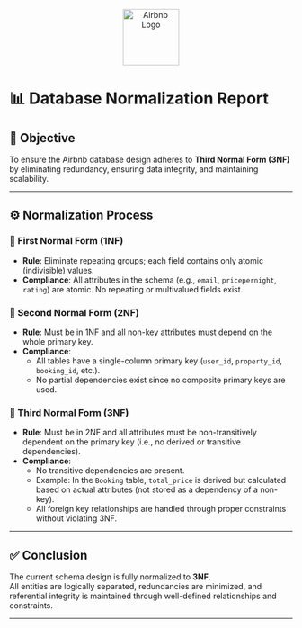 <p align="center">
<img src="https://upload.wikimedia.org/wikipedia/commons/thumb/6/69/Airbnb_Logo_Bélo.svg/2560px-Airbnb_Logo_Bélo.svg.png" alt="Airbnb Logo" width="100"/>
</p>

# 📊 Database Normalization Report

## 🎯 Objective

To ensure the Airbnb database design adheres to **Third Normal Form (3NF)** by eliminating redundancy, ensuring data integrity, and maintaining scalability.

---

## ⚙️ Normalization Process

### 🔹 First Normal Form (1NF)
- **Rule**: Eliminate repeating groups; each field contains only atomic (indivisible) values.
- **Compliance**: All attributes in the schema (e.g., `email`, `pricepernight`, `rating`) are atomic. No repeating or multivalued fields exist.

### 🔹 Second Normal Form (2NF)
- **Rule**: Must be in 1NF and all non-key attributes must depend on the whole primary key.
- **Compliance**:
  - All tables have a single-column primary key (`user_id`, `property_id`, `booking_id`, etc.).
  - No partial dependencies exist since no composite primary keys are used.

### 🔹 Third Normal Form (3NF)
- **Rule**: Must be in 2NF and all attributes must be non-transitively dependent on the primary key (i.e., no derived or transitive dependencies).
- **Compliance**:
  - No transitive dependencies are present.
  - Example: In the `Booking` table, `total_price` is derived but calculated based on actual attributes (not stored as a dependency of a non-key).
  - All foreign key relationships are handled through proper constraints without violating 3NF.

---

## ✅ Conclusion

The current schema design is fully normalized to **3NF**.  
All entities are logically separated, redundancies are minimized, and referential integrity is maintained through well-defined relationships and constraints.

---
